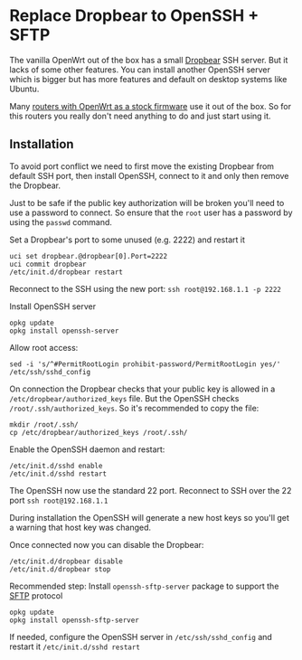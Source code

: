 # Replace Dropbear to OpenSSH + SFTP

The vanilla OpenWrt out of the box has a small [Dropbear](/docs/guide-user/base-system/dropbear "docs:guide-user:base-system:dropbear") SSH server. But it lacks of some other features. You can install another OpenSSH server which is bigger but has more features and default on desktop systems like Ubuntu.

Many [routers with OpenWrt as a stock firmware](/docs/guide-user/installation/openwrt-as-stock-firmware "docs:guide-user:installation:openwrt-as-stock-firmware") use it out of the box. So for this routers you really don't need anything to do and just start using it.

## Installation

To avoid port conflict we need to first move the existing Dropbear from default SSH port, then install OpenSSH, connect to it and only then remove the Dropbear.

Just to be safe if the public key authorization will be broken you'll need to use a password to connect. So ensure that the `root` user has a password by using the `passwd` command.

Set a Dropbear's port to some unused (e.g. 2222) and restart it

```
uci set dropbear.@dropbear[0].Port=2222
uci commit dropbear
/etc/init.d/dropbear restart
```

Reconnect to the SSH using the new port: `ssh root@192.168.1.1 -p 2222`

Install OpenSSH server

```
opkg update
opkg install openssh-server
```

Allow root access:

```
sed -i 's/^#PermitRootLogin prohibit-password/PermitRootLogin yes/' /etc/ssh/sshd_config
```

On connection the Dropbear checks that your public key is allowed in a `/etc/dropbear/authorized_keys` file. But the OpenSSH checks `/root/.ssh/authorized_keys`. So it's recommended to copy the file:

```
mkdir /root/.ssh/
cp /etc/dropbear/authorized_keys /root/.ssh/
```

Enable the OpenSSH daemon and restart:

```
/etc/init.d/sshd enable
/etc/init.d/sshd restart
```

The OpenSSH now use the standard 22 port. Reconnect to SSH over the 22 port `ssh root@192.168.1.1`

During installation the OpenSSH will generate a new host keys so you'll get a warning that host key was changed.

Once connected now you can disable the Dropbear:

```
/etc/init.d/dropbear disable
/etc/init.d/dropbear stop
```

Recommended step: Install `openssh-sftp-server` package to support the [SFTP](/docs/guide-user/services/nas/sftp.server "docs:guide-user:services:nas:sftp.server") protocol

```
opkg update
opkg install openssh-sftp-server
```

If needed, configure the OpenSSH server in `/etc/ssh/sshd_config` and restart it `/etc/init.d/sshd restart`
